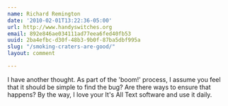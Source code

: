 ```yaml
---
name: Richard Remington
date: '2010-02-01T13:22:36-05:00'
url: http://www.handyswitches.org
email: 892e846ae034111ad77eea6fed40fb53
uuid: 2ba4efbc-d30f-48b3-9b0f-87ba5dbf995a
slug: "/smoking-craters-are-good/"
layout: comment

---
```


I have another thought. As part of the 'boom!' process, I assume you feel that it should be simple to find the bug? Are there ways to ensure that happens? By the way, I love your It's All Text software and use it daily.
